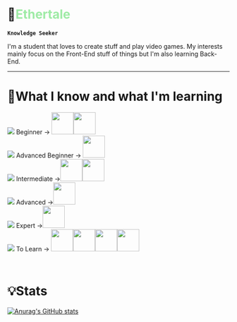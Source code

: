 # 🌴<span style="color: #9eeba5">Ethertale</span>

**`Knowledge Seeker`**

I'm a student that loves to create stuff and play video games. My interests mainly focus on the Front-End
stuff of things but I'm also learning Back-End.
<hr>

# 📖What I know and what I'm learning
<img src="https://placehold.co/40x40/00ff00/00ff00"> Beginner -> <img src="https://img.icons8.com/?size=100&id=108784&format=png&color=000000" width="50px"><img src="https://img.icons8.com/?size=100&id=UFXRpPFebwa2&format=png&color=000000" width="50px">\
<img src="https://placehold.co/40x40/cdff00/cdff00"> Advanced Beginner -> <img src="https://img.icons8.com/?size=100&id=13679&format=png&color=000000" width="50px" >\
<img src="https://placehold.co/40x40/fff700/fff700"> Intermediate -><img src="https://img.icons8.com/?size=100&id=20909&format=png&color=000000" width="50px"><img src="https://img.icons8.com/?size=100&id=21278&format=png&color=000000" width="50px">\
<img src="https://placehold.co/40x40/ffaa00/ffaa00"> Advanced -><img src="https://img.icons8.com/?size=100&id=15208&format=png&color=000000" width="50px">\
<img src="https://placehold.co/40x40/ff4200/ff4200"> Expert -><img src="https://img.icons8.com/?size=100&id=15208&format=png&color=000000" width="50px">\
<img src="https://placehold.co/40x40/00cdff/00cdff"> To Learn -> <img src="https://img.icons8.com/?size=100&id=123603&format=png&color=000000" width="50px"><img src="https://img.icons8.com/?size=100&id=90519&format=png&color=000000" width="50px"><img src="https://img.icons8.com/?size=100&id=g9mmSxx3SwAI&format=png&color=000000" width="50px"><img src="https://img.icons8.com/?size=100&id=vEiU8UeAmv0x&format=png&color=000000" width="50px">






<br>

#

# 💡Stats
[![Anurag's GitHub stats](https://github-readme-stats.vercel.app/api?username=ethertale&show_icons=true&theme=merko)](https://github.com/anuraghazra/github-readme-stats)
